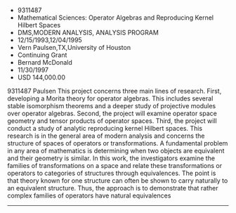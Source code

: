 
* 9311487
* Mathematical Sciences: Operator Algebras and Reproducing Kernel Hilbert Spaces
* DMS,MODERN ANALYSIS, ANALYSIS PROGRAM
* 12/15/1993,12/04/1995
* Vern Paulsen,TX,University of Houston
* Continuing Grant
* Bernard McDonald
* 11/30/1997
* USD 144,000.00

9311487 Paulsen This project concerns three main lines of research. First,
developing a Morita theory for operator algebras. This includes several stable
isomorphism theorems and a deeper study of projective modules over operator
algebras. Second, the project will examine operator space geometry and tensor
products of operator spaces. Third, the project will conduct a study of analytic
reproducing kernel Hilbert spaces. This research is in the general area of
modern analysis and concerns the structure of spaces of operators or
transformations. A fundamental problem in any area of mathematics is determining
when two objects are equivalent and their geometry is similar. In this work, the
investigators examine the families of transformations on a space and relate
these transformations or operators to categories of structures through
equivalences. The point is that theory known for one structure can often be
shown to carry naturally to an equivalent structure. Thus, the approach is to
demonstrate that rather complex families of operators have natural equivalences
***
